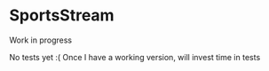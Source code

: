 # SportsStream

Work in progress

No tests yet :( Once I have a working version, will invest time in tests
